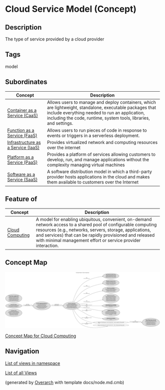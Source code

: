 
# Cloud Service Model (Concept)
## Description
The type of service provided by a cloud provider


## Tags
model
## Subordinates
| Concept | Description |
|---|---|
| [Container as a Service (CaaS)](../../software-development/cloud/service-model/caas.md)| Allows users to manage and deploy containers, which are lightweight, standalone, executable packages that include everything needed to run an application, including the code, runtime, system tools, libraries, and settings. |
| [Function as a Service (FaaS)](../../software-development/cloud/service-model/faas.md)| Allows users to run pieces of code in response to events or triggers in a serverless deployment. |
| [Infrastructure as a Service (IaaS)](../../software-development/cloud/service-model/iaas.md)| Provides virtualized network and computing resources over the internet |
| [Platform as a Service (PaaS)](../../software-development/cloud/service-model/paas.md)| Provides a platform of services allowing customers to develop, run, and manage applications without the complexity managing virtual machines |
| [Software as a Service (SaaS)](../../software-development/cloud/service-model/saas.md)| A software distribution model in which a third-party provider hosts applications in the cloud and makes them available to customers over the Internet |
## Feature of
| Concept | Description |
|---|---|
| [Cloud Computing](../../software-development/cloud/cloud-computing.md)| A model for enabling ubiquitous, convenient, on-demand network access to a shared pool of configurable computing resources (e.g., networks, servers, storage, applications, and services) that can be rapidly provisioned and released with minimal management effort or service provider interaction. |

## Concept Map
![Concept Map for Cloud Computing](../../software-development/cloud/concept-view.png)

[Concept Map for Cloud Computing](../../software-development/cloud/concept-view.md)


## Navigation
[List of views in namespace](./views-in-namespace.md)

[List of all Views](../../views.md)


(generated by [Overarch](https://github.com/soulspace-org/overarch) with template docs/node.md.cmb)

